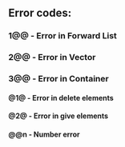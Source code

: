 

## Error codes:

### 1@@ - Error in Forward List
### 2@@ - Error in Vector
### 3@@ - Error in Container

#### @1@ - Error in delete elements
#### @2@ - Error in give elements

#### @@n - Number error
